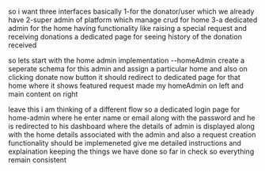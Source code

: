 so i want three interfaces basically 
1-for the donator/user which we already have
2-super admin of platform which manage crud for home
3-a dedicated admin for the home having functionality like raising a special request
and receiving donations a dedicated page for seeing history of the donation received

so lets start with the home admin implementation --homeAdmin
create a seperate schema for this admin and assign a particular home and also on clicking donate now button it should redirect to dedicated page for that home where it shows featured request made my homeAdmin on left and main content on right







leave this i am thinking of a different flow
so a dedicated login page for home-admin where he enter name or email along with the password and he is redirected to his dashboard where the details of admin is displayed along with the home details associated with the admin and also a request creation functionality should be implemeneted 
give me detailed instructions and explaination keeping the things we have done so far in check so everything remain consistent
